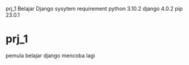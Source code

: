 prj_1
Belajar Django
sysytem requirement
python 3.10.2
django 4.0.2
pip 23.0.1

# prj_1

pemula belajar django
mencoba lagi
